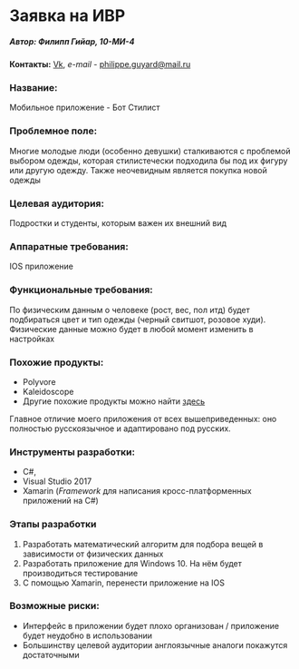 # Заявка на ИВР
##### Автор: Филипп Гийар, 10-МИ-4
**Контакты:** [Vk](https://vk.com/philepchik), *e-mail* - philippe.guyard@mail.ru

### Название:
Мобильное приложение - Бот Стилист 

### Проблемное поле:
Многие молодые люди (особенно девушки) сталкиваются с проблемой выбором одежды, которая стилистечески подходила бы под их фигуру или другую одежду. Также неочевидным является покупка новой одежды

### Целевая аудитория:
Подростки и студенты, которым важен их внешний вид

### Аппаратные требования:
IOS приложение 

### Функциональные требования:
По физическим данным о человеке (рост, вес, пол итд) будет подбираться цвет и тип одежды (черный свитшот, розовое худи).
Физические данные можно будет в любой момент изменить в настройках

### Похожие продукты:
* Polyvore
* Kaleidoscope
* Другие похожие продукты можно найти [здесь](https://www.igeeksblog.com/best-fashion-apps-for-iphone-ipad/)

Главное отличие моего приложения от всех вышеприведенных: оно полностью русскоязычное и адаптировано под русских.

### Инструменты разработки:
* C#,
* Visual Studio 2017
* Xamarin (*Framework* для написания кросс-платформенных приложений на C#)

### Этапы разработки

1. Разработать математический алгоритм для подбора вещей в зависимости от физических данных
2. Разработать приложение для Windows 10. На нём будет производиться тестирование
3. С помощью Xamarin, перенести приложение на IOS

### Возможные риски:
* Интерфейс в приложении будет плохо организован / приложение будет неудобно в использовании
* Большинству целевой аудитории англоязычные аналоги покажутся достаточными
